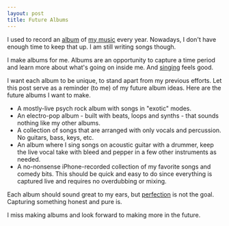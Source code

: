 ```yaml
---
layout: post
title: Future Albums
---
```

I used to record an <a target="_blank" href="https://ryanbarringtoncox.bandcamp.com/">album</a> of [my music]({{site.url}}/music) every year.  Nowadays, I don't have enough time to keep that up. I am still writing songs though.

I make albums for me.  Albums are an opportunity to capture a time period and learn more about what's going on inside me.  And [singing]({{site.url}}/sing) feels good.

I want each album to be unique, to stand apart from my previous efforts.  Let this post serve as a reminder (to me) of my future album ideas. Here are the future albums I want to make.  

  - A mostly-live psych rock album with songs in "exotic" modes.
  - An electro-pop album - built with beats, loops and synths - that sounds nothing like my other albums.
  - A collection of songs that are arranged with only vocals and percussion.  No guitars, bass, keys, etc.
  - An album where I sing songs on acoustic guitar with a drummer, keep the live vocal take with bleed and pepper in a few other instruments as needed.
  - A no-nonsense iPhone-recorded collection of my favorite songs and comedy bits.  This should be quick and easy to do since everything is captured live and requires no overdubbing or mixing.

Each album should sound great to my ears, but [perfection]({{site.url}}/perfection) is not the goal.  Capturing something honest and pure is.

I miss making albums and look forward to making more in the future.
